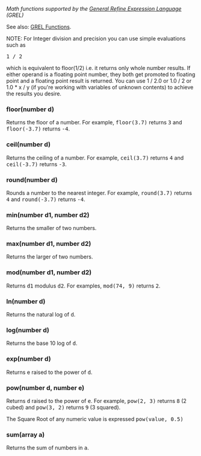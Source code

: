 _Math functions supported by the [General Refine Expression Language](OpenRefine+Expression+Language) (GREL)_

See also: [GREL Functions](All+GREL+functions).

NOTE: For Integer division and precision you can use simple evaluations such as

<tt>1 / 2</tt>

which is equivalent to floor(1/2) i.e. it returns only whole number results. If either operand is a floating point number, they both get promoted to floating point and a floating point result is returned. You can use 1 / 2.0 or 1.0 / 2 or 1.0 \* x / y (if you're working with variables of unknown contents) to achieve the results you desire.

### floor(number d)

Returns the floor of a number. For example, <tt>floor(3.7)</tt> returns <tt>3</tt> and <tt>floor(-3.7)</tt> returns <tt>-4</tt>.

### ceil(number d)

Returns the ceiling of a number. For example, <tt>ceil(3.7)</tt> returns <tt>4</tt> and <tt>ceil(-3.7)</tt> returns <tt>-3</tt>.

### round(number d)

Rounds a number to the nearest integer. For example, <tt>round(3.7)</tt> returns <tt>4</tt> and <tt>round(-3.7)</tt> returns <tt>-4</tt>.

### min(number d1, number d2)

Returns the smaller of two numbers.

### max(number d1, number d2)

Returns the larger of two numbers.

### mod(number d1, number d2)

Returns <tt>d1</tt> modulus <tt>d2</tt>. For examples, <tt>mod(74, 9)</tt> returns <tt>2</tt>.

### ln(number d)

Returns the natural log of <tt>d</tt>.

### log(number d)

Returns the base 10 log of <tt>d</tt>.

### exp(number d)

Returns e raised to the power of <tt>d</tt>.

### pow(number d, number e)

Returns <tt>d</tt> raised to the power of <tt>e</tt>. For example, <tt>pow(2, 3)</tt> returns <tt>8</tt> (2 cubed) and <tt>pow(3, 2)</tt> returns <tt>9</tt> (3 squared).

The Square Root of any numeric value is expressed <tt>pow(value, 0.5)</tt>

### sum(array a)

Returns the sum of numbers in <tt>a</tt>.

